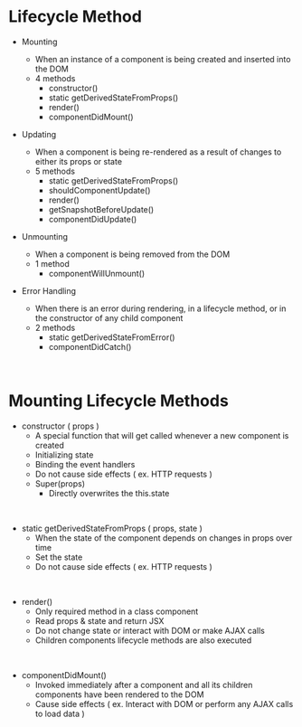 # Lifecycle Method

- Mounting

  - When an instance of a component is being created and inserted into the DOM
  - 4 methods
    - constructor()
    - static getDerivedStateFromProps()
    - render()
    - componentDidMount()
      <br>

- Updating

  - When a component is being re-rendered as a result of changes to either its props or state
  - 5 methods
    - static getDerivedStateFromProps()
    - shouldComponentUpdate()
    - render()
    - getSnapshotBeforeUpdate()
    - componentDidUpdate()
      <br>

- Unmounting

  - When a component is being removed from the DOM
  - 1 method
    - componentWillUnmount()
      <br>

- Error Handling
  - When there is an error during rendering, in a lifecycle method, or in the constructor of any child component
  - 2 methods
    - static getDerivedStateFromError()
    - componentDidCatch()

<br>

# Mounting Lifecycle Methods

- constructor ( props )
  - A special function that will get called whenever a new component is created
  - Initializing state
  - Binding the event handlers
  - Do not cause side effects ( ex. HTTP requests )
  - Super(props)
    - Directly overwrites the this.state

<br>

- static getDerivedStateFromProps ( props, state )
  - When the state of the component depends on changes in props over time
  - Set the state
  - Do not cause side effects ( ex. HTTP requests )

<br>

- render()
  - Only required method in a class component
  - Read props & state and return JSX
  - Do not change state or interact with DOM or make AJAX calls
  - Children components lifecycle methods are also executed

<br>

- componentDidMount()
  - Invoked immediately after a component and all its children components have been rendered to the DOM
  - Cause side effects ( ex. Interact with DOM or perform any AJAX calls to load data )

<br>
